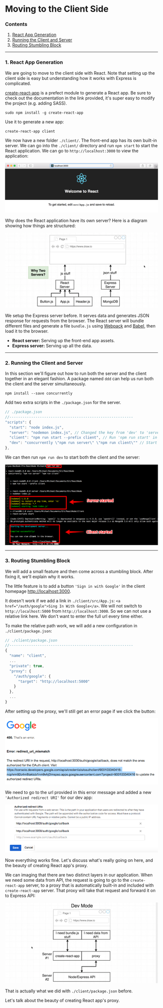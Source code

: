 # Moving to the Client Side

### Contents

1. [React App Generation](#)
2. [Running the Client and Server](#)
3. [Routing Stumbling Block](#)


---

### 1. React App Generation

We are going to move to the client side with React. Note that setting up the client side is easy but understanding how it works with Express is complicated.

[create-react-app](https://github.com/facebookincubator/create-react-app) is a prefect module to generate a React app. Be sure to check out the documentation in the link provided, it's super easy to modify the project (e.g. adding SASS).

```
sudo npm install -g create-react-app
```

Use it to generate a new app:
```
create-react-app client
```

We now have a new folder `./client/`. The front-end app has its own built-in server. We can go into the `./client/` directory and run `npm start` to start the React application. We can go to `http://localhost:3000` to view the application:

![01](./images/05/05-01.png "01")

Why does the React application have its own server? Here is a diagram showing how things are structured:

![02](./images/05/05-02.png "02")

We setup the Express server before. It serves data and generates JSON response for requests from the browser. The React server will bundle different files and generate a file `bundle.js` using [Webpack](https://webpack.js.org/) and [Babel](https://babeljs.io/), then load it to the browser.

* **React server:** Serving up the front-end app assets.
* **Express server:** Serving up all the data.

---

### 2. Running the Client and Server

In this section we'll figure out how to run both the server and the client together in an elegant fashion. A package named `ddd` can help us run both the client and the server simultaneously.
```
npm install --save concurrently
```

Add two extra scripts in the `./package.json` for the server.
```javascript
// ./package.json
//---------------------------------------------------------
"scripts": {
  "start": "node index.js",
  "server": "nodemon index.js", // Changed the key from 'dev' to 'server'
  "client": "npm run start --prefix client", // Run 'npm run start' in the 'client' directory
  "dev": "concurrently \"npm run server\" \"npm run client\"" // Start both the server and the client
},
```

We can then run `npm run dev` to start both the client and the server:

![03](./images/05/05-03.png "03")

---

### 3. Routing Stumbling Block

We will add a small feature and then come across a stumbling block. After fixing it, we'll explain why it works.

The little feature is to add a button `'Sign in with Google'` in the client homepage [http://localhost:3000](http://localhost:3000).

It doesn't work if we add a link in `./client/src/App.js`: `<a href="/auth/google">Sing In With Google</a>`. We will not switch to `http://localhost:5000` from `http://localhost:3000`. So we can not use a relative link here. We don't want to enter the full url every time either.

To make the relative path work, we will add a new configuration in `./client/package.json`:

```javascript
// ./client/package.json
//---------------------------------------------------------
{
  "name": "client",
  ...
  "private": true,
  "proxy": {
    "/auth/google": {
      "target": "http://localhost:5000"
    }
  },
  ...
}
```
After setting up the proxy, we'll still get an error page if we click the button:

![04](./images/05/05-04.png "04")

We need to go to the url provided in this error message and added a new `'Authorized redirect URI'` for our dev app:

![05](./images/05/05-05.png "05")

Now everything works fine. Let's discuss what's really going on here, and the beauty of creating React app's proxy.

We can imaging that there are two distinct layers in our application. When we need some data from API, the request is going to go to the `create-react-app` server, to a proxy that is automatically built-in and included with `create-react-app` server. That proxy will take that request and forward it on to Express API:

![06](./images/05/05-06.png "06")

That is actually what we did with `./client/package.json` before.







Let's talk about the beauty of creating React app's proxy.
